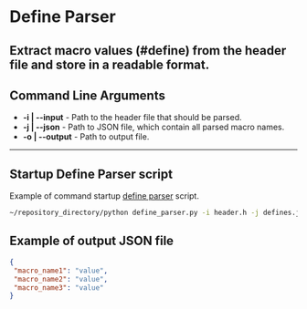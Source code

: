 # Define Parser
Extract macro values (#define) from the header file and store in a readable format.
---
## Command Line Arguments
- **-i | --input**  - Path to the header file that should be parsed.
- **-j | --json**   - Path to JSON file, which contain all parsed macro names.
- **-o | --output** - Path to output file.
---
## Startup Define Parser script
Example of command startup [define parser][define_parser.py] script.
```bash
~/repository_directory/python define_parser.py -i header.h -j defines.json -o main.c
```
## Example of output JSON file
```json
{
 "macro_name1": "value",
 "macro_name2": "value",
 "macro_name3": "value"
}
```
[define_parser.py]: https://github.com/two-dimensional-array/define_parser/blob/master/define_parser.py
